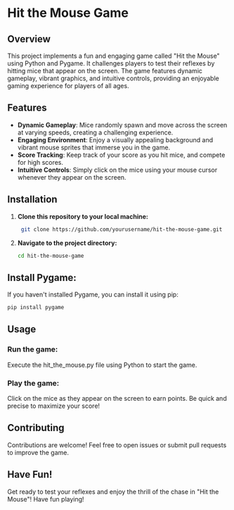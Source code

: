 # Hit the Mouse Game

## Overview
This project implements a fun and engaging game called "Hit the Mouse" using Python and Pygame. It challenges players to test their reflexes by hitting mice that appear on the screen. The game features dynamic gameplay, vibrant graphics, and intuitive controls, providing an enjoyable gaming experience for players of all ages.

## Features
- **Dynamic Gameplay**: Mice randomly spawn and move across the screen at varying speeds, creating a challenging experience.
- **Engaging Environment**: Enjoy a visually appealing background and vibrant mouse sprites that immerse you in the game.
- **Score Tracking**: Keep track of your score as you hit mice, and compete for high scores.
- **Intuitive Controls**: Simply click on the mice using your mouse cursor whenever they appear on the screen.
  
## Installation

1. **Clone this repository to your local machine:**
   
   ```bash
    git clone https://github.com/yourusername/hit-the-mouse-game.git
    ```

2. **Navigate to the project directory:**

    ```bash
    cd hit-the-mouse-game
    ```

## Install Pygame:

If you haven't installed Pygame, you can install it using pip:

```bash
pip install pygame
```

## Usage

### Run the game:

Execute the hit_the_mouse.py file using Python to start the game.

### Play the game:

Click on the mice as they appear on the screen to earn points.
Be quick and precise to maximize your score!

## Contributing
Contributions are welcome! Feel free to open issues or submit pull requests to improve the game.

## Have Fun!
Get ready to test your reflexes and enjoy the thrill of the chase in "Hit the Mouse"! Have fun playing!
